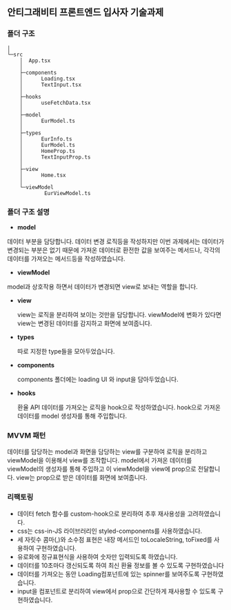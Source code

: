 ## 안티그래비티 프론트엔드 입사자 기술과제

### 폴더 구조

```
│
└─src
    │  App.tsx
    │
    ├─components
    │      Loading.tsx
    │      TextInput.tsx
    │
    ├─hooks
    │      useFetchData.tsx
    │
    ├─model
    │      EurModel.ts
    │
    ├─types
    │      EurInfo.ts
    │      EurModel.ts
    │      HomeProp.ts
    │      TextInputProp.ts
    │
    ├─view
    │      Home.tsx
    │
    └─viewModel
            EurViewModel.ts

```

### 폴더 구조 설명

- **model**

 데이터 부분을 담당합니다. 데이터 변경 로직등을 작성하지만 이번 과제에서는 데이터가 변경되는 부분은 없기 때문에 가져온 데이터로 환전한 값을 보여주는 메서드나, 각각의 데이터를 가져오는 메서드등을 작성하였습니다.

- **viewModel**

 model과 상호작용 하면서 데이터가 변경되면 view로 보내는 역할을 합니다.

- **view**

  view는 로직을 분리하여 보이는 것만을 담당합니다. viewModel에 변화가 있다면 view는 변경된 데이터를 감지하고 화면에 보여줍니다.

- **types**

  따로 지정한 type들을 모아두었습니다.

- **components**

  components 폴더에는 loading UI 와 input을 담아두었습니다.

- **hooks**

  환율 API 데이터를 가져오는 로직을 hook으로 작성하였습니다.
  hook으로 가져온 데이터를 model 생성자를 통해 주입합니다.

### MVVM 패턴

데이터를 담당하는 model과 화면을 담당하는 view를 구분하여 로직을 분리하고 viewModel을 이용해서 view를 조작합니다. model에서 가져온 데이터를 viewModel의 생성자를 통해 주입하고 이 viewModel을 view에 prop으로 전달합니다. view는 prop으로 받은 데이터를 화면에 보여줍니다.


### 리팩토링

- 데이터 fetch 함수를 custom-hook으로 분리하여 추후 재사용성을 고려하였습니다.
- css는 css-in-JS 라이브러리인 styled-components를 사용하였습니다.
- 세 자릿수 콤마(,)와 소수점 표현은 내장 메서드인 toLocaleString, toFixed를 사용하여 구현하였습니다.
- 유로화에 정규표현식을 사용하여 숫자만 입력되도록 하였습니다.
- 데이터를 10초마다 갱신되도록 하여 최신 환율 정보를 볼 수 있도록 구현하였습니다
- 데이터를 가져오는 동안 Loading컴포넌트에 있는 spinner를 보여주도록 구현하였습니다.
- input을 컴포넌트로 분리하여 view에서 prop으로 간단하게 재사용할 수 있도록 구현하였습니다.
